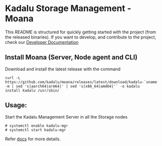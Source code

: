 # Kadalu Storage Management - Moana

This README is structured for quickly getting started with the project (from the released binaries). If you want to develop, and contribute to the project, check our [Developer Documentation](./docs/devel/README.adoc)

## Install Moana (Server, Node agent and CLI)

Download and install the latest release with the command

```
curl -L https://github.com/kadalu/moana/releases/latest/download/kadalu-`uname -m | sed 's|aarch64|arm64|' | sed 's|x86_64|amd64|'` -o kadalu
install kadalu /usr/sbin/
```

## Usage:

Start the Kadalu Management Server in all the Storage nodes

```
# systemctl enable kadalu-mgr
# systemctl start kadalu-mgr
```

Refer [docs](./docs) for more details.
